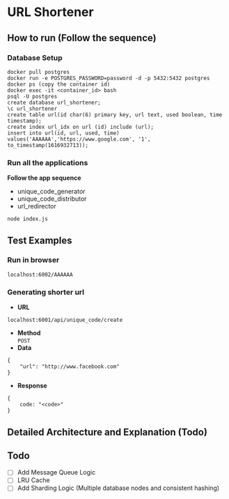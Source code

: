 # URL Shortener

## How to run (Follow the sequence)

### Database Setup

```
docker pull postgres
docker run -e POSTGRES_PASSWORD=password -d -p 5432:5432 postgres
docker ps (copy the container id)
docker exec -it <container_id> bash
psql -U postgres
create database url_shortener;
\c url_shortener
create table url(id char(6) primary key, url text, used boolean, time timestamp);
create index url_idx on url (id) include (url);
insert into url(id, url, used, time) values('AAAAAA','https://www.google.com', '1', to_timestamp(1616932713));
```

### Run all the applications

**Follow the app sequence** <br >

- unique_code_generator
- unique_code_distributor
- url_redirector

```
node index.js
```

## Test Examples

### Run in browser

```
localhost:6002/AAAAAA
```

### Generating shorter url

- **URL**

```
localhost:6001/api/unique_code/create
```

- **Method** <br>
  `POST`
- **Data**

```
{
    "url": "http://www.facebook.com"
}
```

- **Response**

```
{
    code: "<code>"
}
```

## Detailed Architecture and Explanation (Todo)

## Todo

- [ ] Add Message Queue Logic
- [ ] LRU Cache
- [ ] Add Sharding Logic (Multiple database nodes and consistent hashing)
